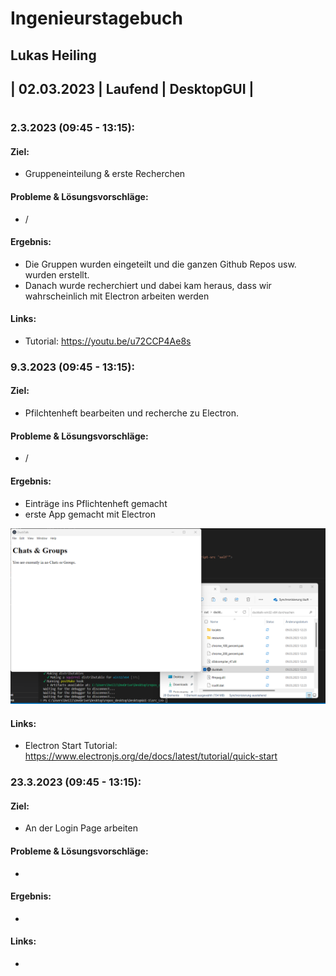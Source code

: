 # Ingenieurstagebuch
## Lukas Heiling
## | 02.03.2023 | Laufend | DesktopGUI |
#

### 2.3.2023 (09:45 - 13:15): 

#### Ziel: 
* Gruppeneinteilung & erste Recherchen 

#### Probleme & Lösungsvorschläge:  
* /

#### Ergebnis: 
* Die Gruppen wurden eingeteilt und die ganzen Github Repos usw. wurden erstellt.
* Danach wurde recherchiert und dabei kam heraus, dass wir wahrscheinlich mit     Electron arbeiten werden

#### Links: 
* Tutorial: https://youtu.be/u72CCP4Ae8s


### 9.3.2023 (09:45 - 13:15): 

#### Ziel: 
*  Pfilchtenheft bearbeiten und recherche zu Electron. 

#### Probleme & Lösungsvorschläge:  
* /

#### Ergebnis: 
* Einträge ins Pflichtenheft gemacht
* erste App gemacht mit Electron

![First_APP](pics\first_App.png)

#### Links: 
* Electron Start Tutorial: https://www.electronjs.org/de/docs/latest/tutorial/quick-start


### 23.3.2023 (09:45 - 13:15): 

#### Ziel: 
*  An der Login Page arbeiten 

#### Probleme & Lösungsvorschläge:  
* 

#### Ergebnis: 
* 

#### Links: 
* 

